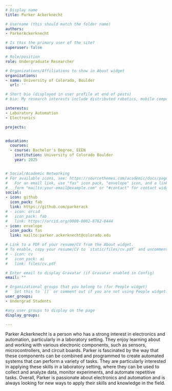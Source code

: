 ```yaml
---
# Display name
title: Parker Ackerknecht

# Username (this should match the folder name)
authors:
- ParkerAckerknecht

# Is this the primary user of the site?
superuser: false

# Role/position
role: Undergraduate Researcher

# Organizations/Affiliations to show in About widget
organizations:
- name: University of Colorado, Boulder
  url: ''

# Short bio (displayed in user profile at end of posts)
# bio: My research interests include distributed robotics, mobile computing and programmable matter.

interests:
- Laboratory Automation
- Electronics

projects:


education:
  courses:
  - course: Bachelor's Degree, EEEN
    institution: University of Colorado Boulder
    year: 2025


# Social/Academic Networking
# For available icons, see: https://sourcethemes.com/academic/docs/page-builder/#icons
#   For an email link, use "fas" icon pack, "envelope" icon, and a link in the
#   form "mailto:your-email@example.com" or "#contact" for contact widget.
social:
- icon: github
  icon_pack: fab
  link: https://github.com/parkerack
# - icon: orcid
#   icon_pack: fab
#   link: https://orcid.org/0000-0002-8762-8444
- icon: envelope
  icon_pack: fas
  link: mailto:parker.ackerknecht@colorado.edu

# Link to a PDF of your resume/CV from the About widget.
# To enable, copy your resume/CV to `static/files/cv.pdf` and uncomment the lines below.
# - icon: cv
#   icon_pack: ai
#   link: files/cv.pdf

# Enter email to display Gravatar (if Gravatar enabled in Config)
email: ""

# Organizational groups that you belong to (for People widget)
#   Set this to `[]` or comment out if you are not using People widget.
user_groups:
- Undergrad Students

#any user groups to display on the page
display_groups:

---
```

Parker Ackerknecht is a person who has a strong interest in electronics and automation, particularly in a laboratory setting. They enjoy learning about and working with various electronic components, such as sensors, microcontrollers, and circuit boards. Parker is fascinated by the way that these components can be combined and programmed to create automated systems that can perform a variety of tasks. They are particularly interested in applying these skills in a laboratory setting, where they can be used to collect and analyze data, monitor experiments, and automate repetitive tasks. Overall, Parker is passionate about electronics and automation and is always looking for new ways to apply their skills and knowledge in the field.